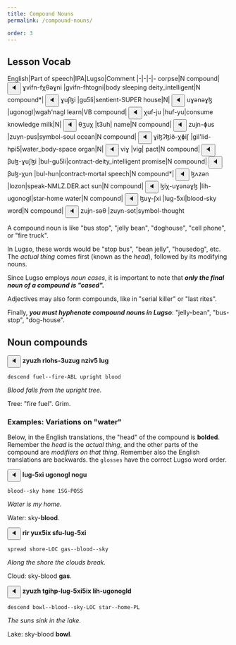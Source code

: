 ```yaml
---
title: Compound Nouns
permalink: /compound-nouns/

order: 3
---
```


## Lesson Vocab

English|Part of speech|IPA|Lugso|Comment
|-|-|-|-
corpse|N compound|<span class='spoken '> <button class='speak' type='button' data-ipa='ɣvifn-fχθəɣni'>🔈</button> <span class='ipa'>ɣvifn-fχθəɣni</span> </span>|gvifn-fhtogni|body sleeping
deity_intelligent|N compound*|<span class='spoken '> <button class='speak' type='button' data-ipa='ɣuʃɮi'>🔈</button> <span class='ipa'>ɣuʃɮi</span> </span>|gu5li|sentient-SUPER
house|N|<span class='spoken '> <button class='speak' type='button' data-ipa='uɣənəɣɮ'>🔈</button> <span class='ipa'>uɣənəɣɮ</span> </span>|ugonogl|wgah'nagl
learn|VB compound|<span class='spoken '> <button class='speak' type='button' data-ipa='χuf-ju'>🔈</button> <span class='ipa'>χuf-ju</span> </span>|huf-yu|consume knowledge
milk|N|<span class='spoken '> <button class='speak' type='button' data-ipa='θʒuχ'>🔈</button> <span class='ipa'>θʒuχ</span> </span>|t3uh|
name|N compound|<span class='spoken '> <button class='speak' type='button' data-ipa='zujn-ɸus'>🔈</button> <span class='ipa'>zujn-ɸus</span> </span>|zuyn-pus|symbol-soul
ocean|N compound|<span class='spoken '> <button class='speak' type='button' data-ipa='ɣiɮʔɮið-χɸiʃ'>🔈</button> <span class='ipa'>ɣiɮʔɮið-χɸiʃ</span> </span>|gil'lid-hpi5|water_body-space
organ|N|<span class='spoken '> <button class='speak' type='button' data-ipa='viɣ'>🔈</button> <span class='ipa'>viɣ</span> </span>|vig|
pact|N compound|<span class='spoken '> <button class='speak' type='button' data-ipa='βuɮ-ɣuʃɮi'>🔈</button> <span class='ipa'>βuɮ-ɣuʃɮi</span> </span>|bul-gu5li|contract-deity_intelligent
promise|N compound|<span class='spoken '> <button class='speak' type='button' data-ipa='βuɮ-χun'>🔈</button> <span class='ipa'>βuɮ-χun</span> </span>|bul-hun|contract-mortal
speech|N compound*|<span class='spoken '> <button class='speak' type='button' data-ipa='ɮʌzən'>🔈</button> <span class='ipa'>ɮʌzən</span> </span>|lozon|speak-NMLZ.DER.act
sun|N compound|<span class='spoken '> <button class='speak' type='button' data-ipa='ɮiχ-uɣənəɣɮ'>🔈</button> <span class='ipa'>ɮiχ-uɣənəɣɮ</span> </span>|lih-ugonogl|star-home
water|N compound|<span class='spoken '> <button class='speak' type='button' data-ipa='ɮuɣ-ʃxi'>🔈</button> <span class='ipa'>ɮuɣ-ʃxi</span> </span>|lug-5xi|blood-sky
word|N compound|<span class='spoken '> <button class='speak' type='button' data-ipa='zujn-səθ'>🔈</button> <span class='ipa'>zujn-səθ</span> </span>|zuyn-sot|symbol-thought

A compound noun is like "bus stop", "jelly bean", "doghouse", "cell phone", or "fire truck".

In Lugso, these words would be "stop bus", "bean jelly", "housedog", etc. The _actual thing_ comes first (known as the _head_), followed by its modifying nouns.

Since Lugso employs _noun cases_, it is important to note that _**only the final noun of a compound is "cased".**_

Adjectives may also form compounds, like in "serial killer" or "last rites".

Finally, _**you must hyphenate compound nouns in Lugso**_: "jelly-bean", "bus-stop", "dog-house".

## Noun compounds

<span class='spoken btnOnly'> <button class='speak' type='button' data-ipa='zyuzh rlohs-3uzug nziv5 lug'>🔈</button>  </span> **zyuzh rlohs-3uzug nziv5 lug**

`descend fuel--fire-ABL upright blood`

_Blood falls from the upright tree._

Tree: "fire fuel". Grim.

### Examples: Variations on "water"

Below, in the English translations, the "head" of the compound is **bolded**. Remember the _head_ is the _actual thing_, and the other parts of the compound are _modifiers on that thing_. Remember also the English translations are backwards. the `glosses` have the correct Lugso word order.

<span class='spoken btnOnly'> <button class='speak' type='button' data-ipa='lug-5xi ugonogl nogu'>🔈</button>  </span> **lug-5xi ugonogl nogu**

`blood--sky home 1SG-POSS`

_Water is my home._

Water: sky-**blood**.

<span class='spoken btnOnly'> <button class='speak' type='button' data-ipa='rir yux5ix sfu-lug-5xi'>🔈</button>  </span> **rir yux5ix sfu-lug-5xi**

`spread shore-LOC gas--blood--sky`

_Along the shore the clouds break._

Cloud: sky-blood **gas**.

<span class='spoken btnOnly'> <button class='speak' type='button' data-ipa='zyuzh tgihp-lug-5xi5ix lih-ugonogld'>🔈</button>  </span> **zyuzh tgihp-lug-5xi5ix lih-ugonogld**

`descend bowl--blood--sky-LOC star--home-PL`

_The suns sink in the lake._

Lake: sky-blood **bowl**.
